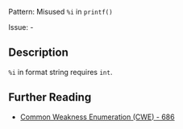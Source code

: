 Pattern: Misused `%i` in `printf()`

Issue: -

## Description

`%i` in format string requires `int`.

## Further Reading

* [Common Weakness Enumeration (CWE) - 686](https://cwe.mitre.org/data/definitions/686.html)